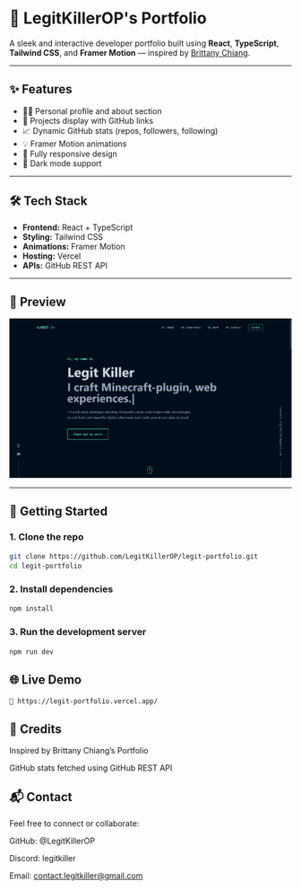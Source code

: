 # 🧠 LegitKillerOP's Portfolio

A sleek and interactive developer portfolio built using **React**, **TypeScript**, **Tailwind CSS**, and **Framer Motion** — inspired by [Brittany Chiang](https://v4.brittanychiang.com/).

---

## ✨ Features

- 🧑‍💻 Personal profile and about section
- 📂 Projects display with GitHub links
- 📈 Dynamic GitHub stats (repos, followers, following)
- 💡 Framer Motion animations
- 📱 Fully responsive design
- 🌙 Dark mode support

---

## 🛠️ Tech Stack

- **Frontend:** React + TypeScript
- **Styling:** Tailwind CSS
- **Animations:** Framer Motion
- **Hosting:** Vercel
- **APIs:** GitHub REST API

---

## 📸 Preview

![Portfolio Screenshot](/public/preview.png) <!-- Replace with actual screenshot path -->

---

## 🚀 Getting Started

### 1. Clone the repo

```bash
git clone https://github.com/LegitKillerOP/legit-portfolio.git
cd legit-portfolio
```
### 2. Install dependencies
```bash
npm install
```

### 3. Run the development server
```bash
npm run dev
```

## 🌐 Live Demo
```
🔗 https://legit-portfolio.vercel.app/
```

## 🧩 Credits
Inspired by Brittany Chiang’s Portfolio

GitHub stats fetched using GitHub REST API

## 📬 Contact
Feel free to connect or collaborate:

GitHub: @LegitKillerOP

Discord: legitkiller

Email: contact.legitkiller@gmail.com

